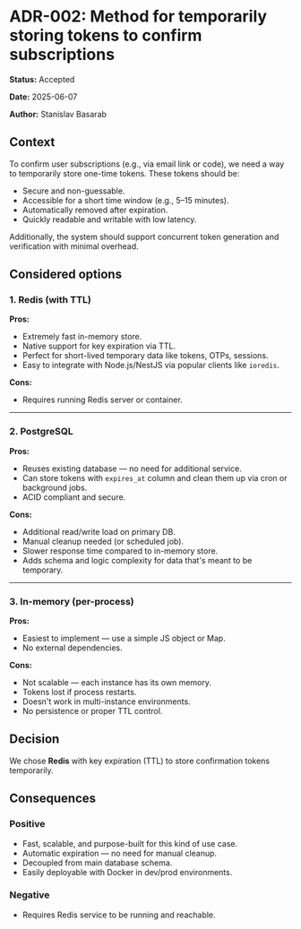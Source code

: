 # ADR-002: Method for temporarily storing tokens to confirm subscriptions

**Status:** Accepted

**Date:** 2025-06-07

**Author:** Stanislav Basarab

## Context

To confirm user subscriptions (e.g., via email link or code), we need a way to temporarily store one-time tokens. These tokens should be:

- Secure and non-guessable.
- Accessible for a short time window (e.g., 5–15 minutes).
- Automatically removed after expiration.
- Quickly readable and writable with low latency.

Additionally, the system should support concurrent token generation and verification with minimal overhead.

## Considered options

### 1. Redis (with TTL)

**Pros:**
- Extremely fast in-memory store.
- Native support for key expiration via TTL.
- Perfect for short-lived temporary data like tokens, OTPs, sessions.
- Easy to integrate with Node.js/NestJS via popular clients like `ioredis`.

**Cons:**
- Requires running Redis server or container.

---

### 2. PostgreSQL

**Pros:**
- Reuses existing database — no need for additional service.
- Can store tokens with `expires_at` column and clean them up via cron or background jobs.
- ACID compliant and secure.

**Cons:**
- Additional read/write load on primary DB.
- Manual cleanup needed (or scheduled job).
- Slower response time compared to in-memory store.
- Adds schema and logic complexity for data that's meant to be temporary.

---

### 3. In-memory (per-process)

**Pros:**
- Easiest to implement — use a simple JS object or Map.
- No external dependencies.

**Cons:**
- Not scalable — each instance has its own memory.
- Tokens lost if process restarts.
- Doesn't work in multi-instance environments.
- No persistence or proper TTL control.

## Decision

We chose **Redis** with key expiration (TTL) to store confirmation tokens temporarily.

## Consequences

### Positive
- Fast, scalable, and purpose-built for this kind of use case.
- Automatic expiration — no need for manual cleanup.
- Decoupled from main database schema.
- Easily deployable with Docker in dev/prod environments.

### Negative
- Requires Redis service to be running and reachable.


